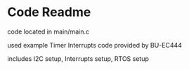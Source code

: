 # Code Readme

code located in main/main.c

used example Timer Interrupts code provided by BU-EC444

includes I2C setup, Interrupts setup, RTOS setup
